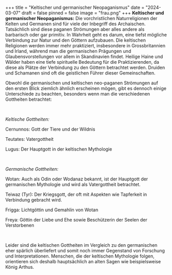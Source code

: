 +++
title = "Keltischer und germanischer Neopaganismus"
date = "2024-03-07"
draft = false
pinned = false
image = "frau.png"
+++
**Keltischer und germanischer Neopaganismus:** Die vorchristlichen Naturreligionen der Kelten und Germanen sind für viele der Inbegriff des Archaischen. Tatsächlich sind diese paganen Strömungen aber alles andere als barbarisch oder gar primitiv. In Wahrheit geht es darum, eine tiefst mögliche Verbindung zur Natur und den Göttern aufzubauen. Die keltischen Religionen werden immer mehr praktiziert, insbesondere in Grossbritannien und Irland, während man die germanischen Prägungen und Glaubensvorstellungen vor allem in Skandinavien findet. Heilige Haine und Wälder haben eine tiefe spirituelle Bedeutung für die Praktizierenden, da diese als Plätze der Verbindung zu den Göttern betrachtet werden. Druiden und Schamanen sind oft die geistlichen Führer dieser Gemeinschaften.



Obwohl die germanischen und keltischen neo-paganen Strömungen auf den ersten Blick ziemlich ähnlich erscheinen mögen, gibt es dennoch einige Unterschiede zu beachten, besonders wenn man die verschiedenen Gottheiten betrachtet:

 

*Keltische Gottheiten:*

Cernunnos: Gott der Tiere und der Wildnis

Teutates: Vatergottheit

Lugus: Der Hauptgott in der keltischen Mythologie

 

*Germanische Gottheiten:*

Wotan: Auch als Odin oder Wodanaz bekannt, ist der Hauptgott der germanischen Mythologie und wird als Vatergottheit betrachtet.

Teiwaz (Tyr): Der Kriegsgott, der oft mit Aspekten wie Tapferkeit in Verbindung gebracht wird.

Frigga: Lichtgöttin und Gemahlin von Wotan

Freya: Göttin der Liebe und Ehe sowie Beschützerin der Seelen der Verstorbenen

 

Leider sind die keltischen Gottheiten im Vergleich zu den germanischen eher spärlich überliefert und somit noch immer Gegenstand von Forschung und Interpretationen. Menschen, die der keltischen Mythologie folgen, orientieren sich deshalb hauptsächlich an alten Sagen wie beispielsweise König Arthus.